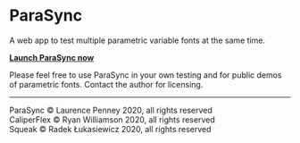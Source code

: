 # ParaSync

A web app to test multiple parametric variable fonts at the same time.

[**Launch ParaSync now**](https://lorp.github.io/parasync/parasync.html)

Please feel free to use ParaSync in your own testing and for public demos of parametric fonts. Contact the author for licensing.

---

ParaSync © Laurence Penney 2020, all rights reserved  
CaliperFlex © Ryan Williamson 2020, all rights reserved  
Squeak © Radek Łukasiewicz 2020, all rights reserved  
